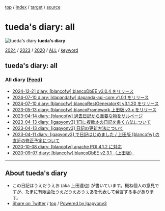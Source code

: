 [top](index.html) / [index](index.html) / [target](https://uedaueo.github.io/diary-of-tueda/idxall.html) / [source](https://github.com/uedaueo/diary-of-tueda/blob/master/idxall.src.md) 

tueda's diary: all
=====================================================================================================
![tueda's diary](https://uedaueo.github.io/diary-of-tueda/images/furoduck.jpg "うえだうえお") **tueda's diary**

[2024](2024/index.html)
/ [2023](2023/index.html)
/ [2020](2020/index.html)
/ [ALL](idxall.html)
 / [keyword](keyword/index.html)

## tueda's diary: all

### All diary ([Feed](https://uedaueo.github.io/diary-of-tueda/atom.xml))

* [2024-12-21 diary: [blancofw] blancoDbEE v3.0.4 をリリース](2024/ig241221.01.html)
* [2024-07-10 diary: [dapandafw] dapanda-api-core v1.0.1 をリリース](2024/ig240710.02.html)
* [2024-07-10 diary: [blancofw] blancoRestGeneratorKt v3.1.20 をリリース](2024/ig240710.01.html)
* [2023-05-13 diary: [blancofw] blancoFramework 上田版 v3.x をリリース](2023/ig230513.01.html)
* [2023-04-14 diary: [blancofw] 過去日記から重要な物をサルベージ](2023/ig230414.01.html)
* [2023-04-13 diary: [igapyonv3] 1日に複数本の日記を書く方法について](2023/ig230413.02.html)
* [2023-04-13 diary: [igapyonv3] 日記の更新方法について](2023/ig230413.01.html)
* [2023-04-11 diary: [igapyonv3] で日記はじめました / 上田版 [blancofw] の直近の修正予定について](2023/ig230411.html)
* [2020-10-08 diary: [blancofw] apache POI 4.1.2 に対応](2020/ig201008.html)
* [2020-09-07 diary: [blancofw] blancoDbEE v2.3.1 （上田版）](2020/ig200907.html)


----------------------------------------------------------------------------------------------------

## About tueda's diary

* この日記はうえだうえお (aka 上田達也) が書いています。概ね個人の意見ですが、たまに有限会社うえだうえおうぇあを代表して発言する事があります。
* [Share on Twitter](https://twitter.com/intent/tweet?hashtags=tueda%2Cuedaueo&text=tueda%27s+diary%3A+all&url=https%3A%2F%2Fuedaueo.github.io%2Fdiary-of-tueda%2Fidxall.html) / [top](index.html) / [Powered by Igapyonv3](https://github.com/igapyon/igapyonv3)
